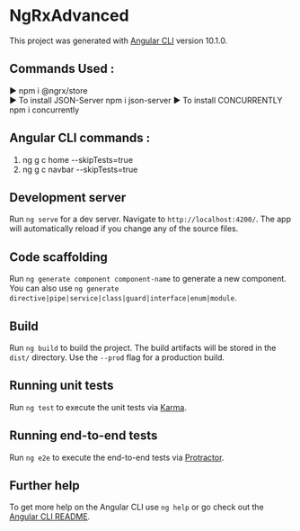 # NgRxAdvanced

This project was generated with [Angular CLI](https://github.com/angular/angular-cli) version 10.1.0.

## Commands Used : 

:arrow_forward: npm i @ngrx/store     
:arrow_forward: To install JSON-Server
npm i json-server
:arrow_forward: To install CONCURRENTLY
npm i concurrently


## Angular CLI commands :
1. ng g c home --skipTests=true
2. ng g c navbar --skipTests=true

## Development server

Run `ng serve` for a dev server. Navigate to `http://localhost:4200/`. The app will automatically reload if you change any of the source files.

## Code scaffolding

Run `ng generate component component-name` to generate a new component. You can also use `ng generate directive|pipe|service|class|guard|interface|enum|module`.

## Build

Run `ng build` to build the project. The build artifacts will be stored in the `dist/` directory. Use the `--prod` flag for a production build.

## Running unit tests

Run `ng test` to execute the unit tests via [Karma](https://karma-runner.github.io).

## Running end-to-end tests

Run `ng e2e` to execute the end-to-end tests via [Protractor](http://www.protractortest.org/).

## Further help

To get more help on the Angular CLI use `ng help` or go check out the [Angular CLI README](https://github.com/angular/angular-cli/blob/master/README.md).
